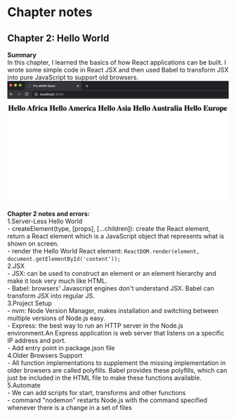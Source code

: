 # Chapter notes
## Chapter 2: Hello World
**Summary**  
In this chapter, I learned the basics of how React applications can be built. I wrote some simple code in React JSX and then used Babel to transform JSX into pure JavaScript to support old browsers.
![image](readme_images/ch02.jpg)

**Chapter 2 notes and errors:**   
1.Server-Less Hello World   
	- createElement(type, [props], [...children]): create the React element, return a React element which is a JavaScript object that represents what is shown on screen.   
	- render the Hello World React element:
	`ReactDOM.render(element, document.getElementById('content'));`   
2.JSX   
	- JSX: can be used to construct an element or an element hierarchy and make it look very much like HTML.   
	- Babel: browsers' Javascript engines don't understand JSX. Babel can transform JSX into regular JS.       
3.Project Setup   
	- nvm: Node Version Manager, makes installation and switching between multiple versions of Node.js easy.   
	- Express: the best way to run an HTTP server in the Node.js environment.An Express application is web server that listens on a specific IP address and port.   
	- Add entry point in package.json file      
4.Older Browsers Support   
	- All function implementations to supplement the missing implementation in older browsers are called polyfills. Babel provides these polyfills, which can just be included in the HTML file to make these functions available.     
5.Automate   
	- We can add scripts for start, transforms and other functions   
	- command "nodemon" restarts Node.js with the command specified whenever there is a change in a set of files   